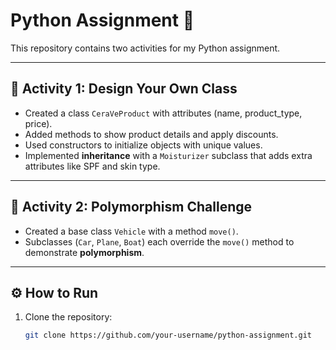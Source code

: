 # Python Assignment 🐍

This repository contains two activities for my Python assignment.

---

## 📌 Activity 1: Design Your Own Class
- Created a class `CeraVeProduct` with attributes (name, product_type, price).  
- Added methods to show product details and apply discounts.  
- Used constructors to initialize objects with unique values.  
- Implemented **inheritance** with a `Moisturizer` subclass that adds extra attributes like SPF and skin type.  

---

## 📌 Activity 2: Polymorphism Challenge
- Created a base class `Vehicle` with a method `move()`.  
- Subclasses (`Car`, `Plane`, `Boat`) each override the `move()` method to demonstrate **polymorphism**.  

---

## ⚙️ How to Run
1. Clone the repository:
   ```bash
   git clone https://github.com/your-username/python-assignment.git